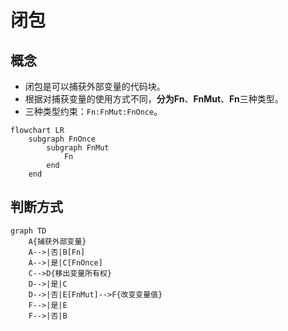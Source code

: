 # &#38381;&#21253;

## 概念
* 闭包是可以捕获外部变量的代码块。
* 根据对捕获变量的使用方式不同，**分为Fn**、**FnMut**、**Fn**三种类型。
* 三种类型约束：`Fn:FnMut:FnOnce`。
```mermaid
flowchart LR
    subgraph FnOnce 
        subgraph FnMut 
            Fn
        end
    end
```

## 判断方式
```mermaid
graph TD
    A{捕获外部变量}
    A-->|否|B[Fn]
    A-->|是|C[FnOnce]
    C-->D{移出变量所有权}
    D-->|是|C
    D-->|否|E[FnMut]-->F{改变变量值}
    F-->|是|E
    F-->|否|B
```